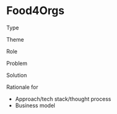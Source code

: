 # Food4Orgs

Type

Theme

Role

Problem

Solution

Rationale for

- Approach/tech stack/thought process
- Business model